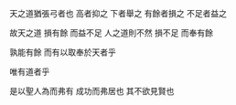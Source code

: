 天之道猶張弓者也
高者抑之
下者舉之
有餘者損之
不足者益之

故天之道
損有餘
而益不足
人之道則不然
損不足
而奉有餘

孰能有餘
而有以取奉於天者乎

唯有道者乎

是以聖人為而弗有
成功而弗居也
其不欲見賢也

